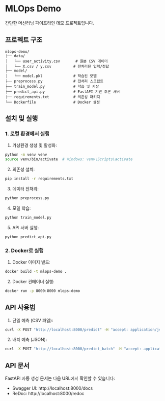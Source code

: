 # MLOps Demo

간단한 머신러닝 파이프라인 데모 프로젝트입니다.

## 프로젝트 구조

```
mlops-demo/
├── data/
│   └── user_activity.csv       # 원본 CSV 데이터
│   └── X.csv / y.csv          # 전처리된 입력/정답
├── model/
│   └── model.pkl              # 학습된 모델
├── preprocess.py              # 전처리 스크립트
├── train_model.py             # 학습 및 저장
├── predict_api.py             # FastAPI 기반 추론 서버
├── requirements.txt           # 의존성 패키지
└── Dockerfile                 # Docker 설정
```

## 설치 및 실행

### 1. 로컬 환경에서 실행

1. 가상환경 생성 및 활성화:
```bash
python -m venv venv
source venv/bin/activate  # Windows: venv\Scripts\activate
```

2. 의존성 설치:
```bash
pip install -r requirements.txt
```

3. 데이터 전처리:
```bash
python preprocess.py
```

4. 모델 학습:
```bash
python train_model.py
```

5. API 서버 실행:
```bash
python predict_api.py
```

### 2. Docker로 실행

1. Docker 이미지 빌드:
```bash
docker build -t mlops-demo .
```

2. Docker 컨테이너 실행:
```bash
docker run -p 8000:8000 mlops-demo
```

## API 사용법

1. 단일 예측 (CSV 파일):
```bash
curl -X POST "http://localhost:8000/predict" -H "accept: application/json" -H "Content-Type: multipart/form-data" -F "file=@data/test.csv"
```

2. 배치 예측 (JSON):
```bash
curl -X POST "http://localhost:8000/predict_batch" -H "accept: application/json" -H "Content-Type: application/json" -d '[{"feature1": 1.0, "feature2": 2.0}]'
```

## API 문서

FastAPI 자동 생성 문서는 다음 URL에서 확인할 수 있습니다:
- Swagger UI: http://localhost:8000/docs
- ReDoc: http://localhost:8000/redoc 